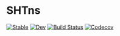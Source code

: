 # SHTns

[![Stable](https://img.shields.io/badge/docs-stable-blue.svg)](https://fgerick.github.io/SHTns.jl/stable)
[![Dev](https://img.shields.io/badge/docs-dev-blue.svg)](https://fgerick.github.io/SHTns.jl/dev)
[![Build Status](https://travis-ci.com/fgerick/SHTns.jl.svg?branch=master)](https://travis-ci.com/fgerick/SHTns.jl)
[![Codecov](https://codecov.io/gh/fgerick/SHTns.jl/branch/master/graph/badge.svg)](https://codecov.io/gh/fgerick/SHTns.jl)
